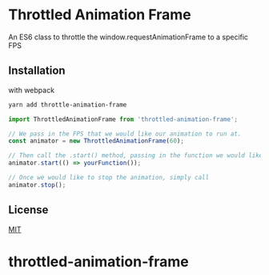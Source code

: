# Throttled Animation Frame

An ES6 class to throttle the window.requestAnimationFrame to a specific FPS

## Installation

with webpack

```bash
yarn add throttle-animation-frame
```

```javascript
import ThrottledAnimationFrame from 'throttled-animation-frame';

// We pass in the FPS that we would like our animation to run at.
const animator = new ThrottledAnimationFrame(60);

// Then call the .start() method, passing in the function we would like to run on each frame.
animator.start(() => yourFunction());

// Once we would like to stop the animation, simply call
animator.stop();
```

## License
[MIT](https://choosealicense.com/licenses/mit/)

# throttled-animation-frame
